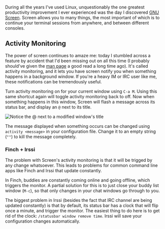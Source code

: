 During all the years I've used Linux, unquestionably the one greatest productivity improvement I ever experienced was the day I discovered [GNU Screen](http://www.gnu.org/software/screen/). Screen allows you to many things, the most important of which is to continue your terminal sessions from anywhere, and between different consoles.

Activity Monitoring
-------------------

The power of screen continues to amaze me: today I stumbled across a feature by accident that I'd been missing out on all this time (I probably should've given the [man page](http://www.manpagez.com/man/1/screen/) a good read a long time ago). It's called activity monitoring, and it lets you have screen notify you when something happens in a background window. If you're a heavy IM or IRC user like me, these notifications can be tremendously useful.

Turn activity monitoring on for your current window using `C-a M`. Using this same shortcut again will toggle activity monitoring back to off. Now when something happens in this window, Screen will flash a message across its status bar, and display an `@` next to its title.

<img src="/images/articles/2009-11-18-the-art-of-screen/screen-status.png" alt="Notice the @ next to a modified window's title" />

The message displayed when something occurs can be changed using `activity <message>` in your configuration file. Change it to an empty string (`""`) to kill the message completely.

### Finch + Irssi

The problem with Screen's activity monitoring is that it will be trigged by any change whatsoever. This leads to problems for common command line apps like Finch and Irssi that update constantly.

In Finch, buddies are constantly coming online and going offline, which triggers the monitor. A partial solution for this is to just close your buddy list window (`M-c`), so that only changes in your chat windows go through to you.

The biggest problem in Irssi (besides the fact that IRC channel are being updated constantly) is that by default, its status bar has a clock that will flip once a minute, and trigger the monitor. The easiest thing to do here is to get rid of the clock: `/statusbar window remove time`. Irssi will save your configuration changes automatically.

